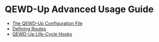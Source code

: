 # QEWD-Up Advanced Usage Guide

- [The QEWD-Up Configuration File](https://github.com/robtweed/qewd/blob/master/up/docs/Config.md)
- [Defining Routes](https://github.com/robtweed/qewd/blob/master/up/docs/Routes.md)
- [QEWD-Up Life-Cycle Hooks](https://github.com/robtweed/qewd/blob/master/up/docs/Life_Cycle_Events.md)
